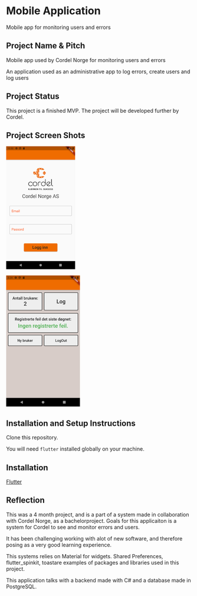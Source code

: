 # Mobile Application

Mobile app for monitoring users and errors

## Project Name & Pitch

Mobile app used by Cordel Norge for monitoring users and errors  

An application used as an administrative app to log errors, create users and log users

## Project Status

This project is a finished MVP. The project will be developed further by Cordel. 

## Project Screen Shots

![Image of Login](https://github.com/PetterHL/Images/blob/master/bilde5.png)

![Image of Dashboard](https://github.com/PetterHL/Images/blob/master/Bilde6.png)

## Installation and Setup Instructions
  
Clone this repository.

You will need `flutter` installed globally on your machine.  

## Installation
[Flutter](https://flutter.dev/?gclid=Cj0KCQjw7pKFBhDUARIsAFUoMDbxlGRA3fnj7M46uT9B5YxXhf2OIFajEb6CjRdMBG0lsgE7mXJKxG0aAsBKEALw_wcB&gclsrc=aw.ds)

## Reflection

This was a 4 month project, and is a part of a system made in collaboration with Cordel Norge, as a bachelorproject. Goals for this applicaiton is a system for Cordel to see and monitor errors and users.

It has been challenging working with alot of new software, and therefore posing as a very good learning experience.

This systems relies on Material for widgets. Shared Preferences, flutter_spinkit, toastare examples of packages and libraries used in this project.

This application talks with a backend made with C# and a database made in PostgreSQL. 
